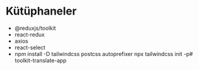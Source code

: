 # Kütüphaneler

- @reduxjs/toolkit
- react-redux
- axios
- react-select
- npm install -D tailwindcss postcss autoprefixer
npx tailwindcss init -p# toolkit-translate-app
